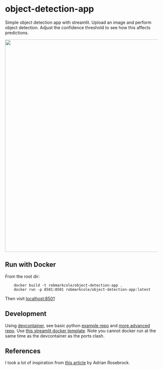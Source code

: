 # object-detection-app
Simple object detection app with streamlit. Upload an image and perform object detection. Adjust the confidence threshold to see how this affects predictions.

<p align="center">
<img src="https://github.com/robmarkcole/object-detection-app/blob/master/images/usage.jpg" width="700">
</p>

## Run with Docker
From the root dir:
```
    docker build -t robmarkcole/object-detection-app .
    docker run -p 8501:8501 robmarkcole/object-detection-app:latest
```
Then visit [localhost:8501](http://localhost:8501/)

## Development
Using [devcontainer](https://code.visualstudio.com/docs/remote/containers), see basic python [example repo](https://github.com/microsoft/vscode-remote-try-python) and [more advanced repo](https://github.com/microsoft/python-sample-tweeterapp). Use [this streamlit docker template](https://github.com/MrTomerLevi/streamlit-docker). Note you cannot docker run at the same time as the devcontainer as the ports clash.

## References
I took a lot of inspiration from [this article](https://www.pyimagesearch.com/2017/09/11/object-detection-with-deep-learning-and-opencv/) by Adrian Rosebrock.
